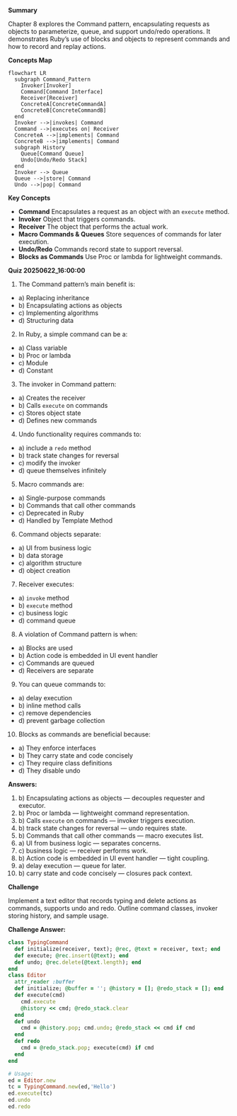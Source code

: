 **Summary**

Chapter 8 explores the Command pattern, encapsulating requests as objects to parameterize, queue, and support undo/redo operations. It demonstrates Ruby’s use of blocks and objects to represent commands and how to record and replay actions.

**Concepts Map**

```mermaid
flowchart LR
  subgraph Command_Pattern
    Invoker[Invoker]
    Command[Command Interface]
    Receiver[Receiver]
    ConcreteA[ConcreteCommandA]
    ConcreteB[ConcreteCommandB]
  end
  Invoker -->|invokes| Command
  Command -->|executes on| Receiver
  ConcreteA -->|implements| Command
  ConcreteB -->|implements| Command
  subgraph History
    Queue[Command Queue]
    Undo[Undo/Redo Stack]
  end
  Invoker --> Queue
  Queue -->|store| Command
  Undo -->|pop| Command
```  

**Key Concepts**

* **Command** Encapsulates a request as an object with an `execute` method.
* **Invoker** Object that triggers commands.
* **Receiver** The object that performs the actual work.
* **Macro Commands & Queues** Store sequences of commands for later execution.
* **Undo/Redo** Commands record state to support reversal.
* **Blocks as Commands** Use Proc or lambda for lightweight commands.

**Quiz 20250622_16:00:00**

1. The Command pattern’s main benefit is:
- a) Replacing inheritance
- b) Encapsulating actions as objects
- c) Implementing algorithms
- d) Structuring data

2. In Ruby, a simple command can be a:
- a) Class variable
- b) Proc or lambda
- c) Module
- d) Constant

3. The invoker in Command pattern:
- a) Creates the receiver
- b) Calls `execute` on commands
- c) Stores object state
- d) Defines new commands

4. Undo functionality requires commands to:
- a) include a `redo` method
- b) track state changes for reversal
- c) modify the invoker
- d) queue themselves infinitely

5. Macro commands are:
- a) Single-purpose commands
- b) Commands that call other commands
- c) Deprecated in Ruby
- d) Handled by Template Method

6. Command objects separate:
- a) UI from business logic
- b) data storage
- c) algorithm structure
- d) object creation

7. Receiver executes:
- a) `invoke` method
- b) `execute` method
- c) business logic
- d) command queue

8. A violation of Command pattern is when:
- a) Blocks are used
- b) Action code is embedded in UI event handler
- c) Commands are queued
- d) Receivers are separate

9. You can queue commands to:
- a) delay execution
- b) inline method calls
- c) remove dependencies
- d) prevent garbage collection

10. Blocks as commands are beneficial because:
- a) They enforce interfaces
- b) They carry state and code concisely
- c) They require class definitions
- d) They disable undo

**Answers:**
1. b) Encapsulating actions as objects — decouples requester and executor.
2. b) Proc or lambda — lightweight command representation.
3. b) Calls `execute` on commands — invoker triggers execution.
4. b) track state changes for reversal — undo requires state.
5. b) Commands that call other commands — macro executes list.
6. a) UI from business logic — separates concerns.
7. c) business logic — receiver performs work.
8. b) Action code is embedded in UI event handler — tight coupling.
9. a) delay execution — queue for later.
10. b) carry state and code concisely — closures pack context.

**Challenge**

Implement a text editor that records typing and delete actions as commands, supports undo and redo. Outline command classes, invoker storing history, and sample usage.

**Challenge Answer:**
```ruby
class TypingCommand
  def initialize(receiver, text); @rec, @text = receiver, text; end
  def execute; @rec.insert(@text); end
  def undo; @rec.delete(@text.length); end
end
class Editor
  attr_reader :buffer
  def initialize; @buffer = ''; @history = []; @redo_stack = []; end
  def execute(cmd)
    cmd.execute
    @history << cmd; @redo_stack.clear
  end
  def undo
    cmd = @history.pop; cmd.undo; @redo_stack << cmd if cmd
  end
  def redo
    cmd = @redo_stack.pop; execute(cmd) if cmd
  end
end

# Usage:
ed = Editor.new
tc = TypingCommand.new(ed,'Hello')
ed.execute(tc)
ed.undo
ed.redo
```